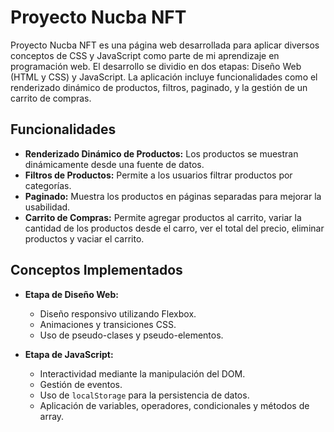 # Proyecto Nucba NFT
Proyecto Nucba NFT es una página web desarrollada para aplicar diversos conceptos de CSS y JavaScript como parte de mi aprendizaje en programación web. 
El desarrollo se dividio en dos etapas: Diseño Web (HTML y CSS) y JavaScript.
La aplicación incluye funcionalidades como el renderizado dinámico de productos, filtros, paginado, y la gestión de un carrito de compras.

## Funcionalidades

- **Renderizado Dinámico de Productos:** Los productos se muestran dinámicamente desde una fuente de datos.
- **Filtros de Productos:** Permite a los usuarios filtrar productos por categorías.
- **Paginado:** Muestra los productos en páginas separadas para mejorar la usabilidad.
- **Carrito de Compras:** Permite agregar productos al carrito, variar la cantidad de los productos desde el carro, ver el total del precio, eliminar productos y vaciar el carrito.

## Conceptos Implementados

- **Etapa de Diseño Web:**
  - Diseño responsivo utilizando Flexbox.
  - Animaciones y transiciones CSS.
  - Uso de pseudo-clases y pseudo-elementos.

- **Etapa de JavaScript:**
  - Interactividad mediante la manipulación del DOM.
  - Gestión de eventos.
  - Uso de `localStorage` para la persistencia de datos.
  - Aplicación de variables, operadores, condicionales y métodos de array.
